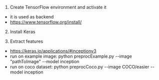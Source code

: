 1. Create TensorFlow environment and activate it
  - it is used as backend
  - https://www.tensorflow.org/install/
  
2. Install Keras

3. Extract features
  - https://keras.io/applications/#inceptionv3
  - run on example image: python preprocExample.py --image "pathToImage" --model inception
  - run on coco dataset: python preprocCoco.py --image COCO/easier --model inception
  
